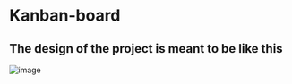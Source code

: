 # Kanban-board
## The design of the project is meant to be like this
![image](https://user-images.githubusercontent.com/17365161/213830831-eb81fa9d-e80c-434f-a05a-56f925e31988.png)


